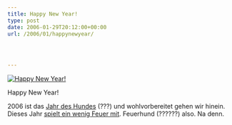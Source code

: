 ```yaml
---
title: Happy New Year!
type: post
date: 2006-01-29T20:12:00+00:00
url: /2006/01/happynewyear/




---
```

<div class="flickr">
  <a href="http://www.flickr.com/photos/schreibblogade/92869519/" title="2006-01-30 152"><img src="//static.flickr.com/19/92869519_cbbad1410e.jpg" alt="Happy New Year!" /></a></p>

  <p>
    Happy New Year!
  </p>
</div>

2006 ist das [Jahr des Hundes][1] (???) und wohlvorbereitet gehen wir hinein. Dieses Jahr [spielt ein wenig Feuer mit][2]. Feuerhund (??????) also. Na denn.

 [1]: http://de.wikipedia.org/wiki/Jahr_des_Hundes
 [2]: http://de.wikipedia.org/wiki/Chinesischer_Kalender

